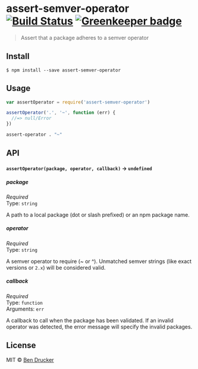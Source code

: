 # assert-semver-operator [![Build Status](https://travis-ci.org/bendrucker/assert-semver-operator.svg?branch=master)](https://travis-ci.org/bendrucker/assert-semver-operator) [![Greenkeeper badge](https://badges.greenkeeper.io/bendrucker/assert-semver-operator.svg)](https://greenkeeper.io/)

> Assert that a package adheres to a semver operator


## Install

```
$ npm install --save assert-semver-operator
```


## Usage

```js
var assertOperator = require('assert-semver-operator')

assertOperator('.', '~', function (err) {
  //=> null/Error
})
```

```sh
assert-operator . "~"
```

## API

#### `assertOperator(package, operator, callback)` -> `undefined`

##### package

*Required*  
Type: `string`

A path to a local package (dot or slash prefixed) or an npm package name.

##### operator

*Required*  
Type: `string`

A semver operator to require (~ or ^). Unmatched semver strings (like exact versions or `2.x`) will be considered valid.

##### callback

*Required*  
Type: `function`  
Arguments: `err`

A callback to call when the package has been validated. If an invalid operator was detected, the error message will specify the invalid packages.

## License

MIT © [Ben Drucker](http://bendrucker.me)
